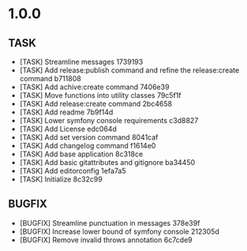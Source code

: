 # 1.0.0

## TASK
- [TASK] Streamline messages 1739193
- [TASK] Add release:publish command and refine the release:create command b711808
- [TASK] Add achive:create command 7406e39
- [TASK] Move functions into utility classes 79c5f1f
- [TASK] Add release:create command 2bc4658
- [TASK] Add readme 7b9f14d
- [TASK] Lower symfony console requirements c3d8827
- [TASK] Add License edc064d
- [TASK] Add set version command 8041caf
- [TASK] Add changelog command f1614e0
- [TASK] Add base application 8c318ce
- [TASK] Add basic gitattributes and gitignore ba34450
- [TASK] Add editorconfig 1efa7a5
- [TASK] Initialize 8c32c99

## BUGFIX
- [BUGFIX] Streamline punctuation in messages 378e39f
- [BUGFIX] Increase lower bound of symfony console 212305d
- [BUGFIX] Remove invalid throws annotation 6c7cde9

